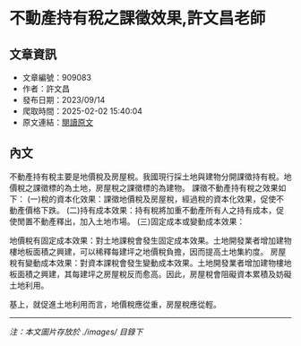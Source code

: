 # 不動產持有稅之課徵效果,許文昌老師

## 文章資訊
- 文章編號：909083
- 作者：許文昌
- 發布日期：2023/09/14
- 爬取時間：2025-02-02 15:40:04
- 原文連結：[閱讀原文](https://real-estate.get.com.tw/Columns/detail.aspx?no=909083)

## 內文
不動產持有稅主要是地價稅及房屋稅。我國現行採土地與建物分開課徵持有稅。地價稅之課徵標的為土地，房屋稅之課徵標的為建物。
課徵不動產持有稅之效果如下：
(一)稅的資本化效果：課徵地價稅及房屋稅，經過稅的資本化效果，促使不動產價格下跌。
(二)持有成本效果：持有稅將加重不動產所有人之持有成本，促使閒置不動產釋出，加入土地市場。
 (三)固定成本或變動成本效果：

地價稅有固定成本效果：對土地課稅會發生固定成本效果。土地開發業者增加建物樓地板面積之興建，可以稀釋每建坪之地價稅負擔，因而提高土地集約度。
房屋稅有變動成本效果：對資本課稅會發生變動成本效果。土地開發業者增加建物樓地板面積之興建，其每建坪之房屋稅反而愈高。因此，房屋稅會阻礙資本累積及妨礙土地利用。

基上，就促進土地利用而言，地價稅應從重，房屋稅應從輕。

---
*注：本文圖片存放於 ./images/ 目錄下*
